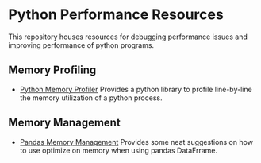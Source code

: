 # Python Performance Resources
This repository houses resources for debugging performance issues and improving performance of python programs.

## Memory Profiling
- [Python Memory Profiler](https://pypi.org/project/memory-profiler/#:~:text=%20Project%20description%20%201%20Memory%20Profiler.%20This,proc%20represents%20what...%205%20Development.%20%20More%20) Provides a python library to profile line-by-line the memory utilization of a python process.

## Memory Management
- [Pandas Memory Management](https://charumakhijani.medium.com/pandas-memory-management-b24807d2bb15) Provides some neat suggestions on how to use optimize on memory when using pandas DataFrrame. 
